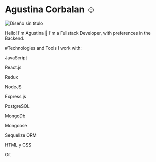 
# Agustina Corbalan ☺

![Diseño sin título](https://user-images.githubusercontent.com/73036102/134390075-dbb0bd61-7512-4616-9116-a87cc2871486.png)


Hello! I'm Agustina 👋
I'm a Fullstack Developer, with preferences in the Backend.



#Technologies and Tools I work with:

JavaScript

React.js

Redux

NodeJS

Express.js

PostgreSQL

MongoDb

Mongoose

Sequelize ORM

HTML y CSS

Git
